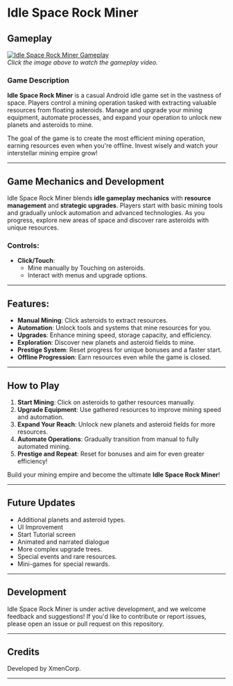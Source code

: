 # Idle Space Rock Miner

## Gameplay

[![Idle Space Rock Miner Gameplay](https://img.youtube.com/vi//0.jpg)](https://www.youtube.com/embed/)
<br> *Click the image above to watch the gameplay video.*

### Game Description
**Idle Space Rock Miner** is a casual Android idle game set in the vastness of space. Players control a mining operation tasked with extracting valuable resources from floating asteroids. Manage and upgrade your mining equipment, automate processes, and expand your operation to unlock new planets and asteroids to mine.

The goal of the game is to create the most efficient mining operation, earning resources even when you're offline. Invest wisely and watch your interstellar mining empire grow!

---

## Game Mechanics and Development

Idle Space Rock Miner blends **idle gameplay mechanics** with **resource management** and **strategic upgrades**. Players start with basic mining tools and gradually unlock automation and advanced technologies. As you progress, explore new areas of space and discover rare asteroids with unique resources.

### Controls:
- **Click/Touch**: 
  - Mine manually by Touching on asteroids.
  - Interact with menus and upgrade options.

---

## Features:
- **Manual Mining**: Click asteroids to extract resources.
- **Automation**: Unlock tools and systems that mine resources for you.
- **Upgrades**: Enhance mining speed, storage capacity, and efficiency.
- **Exploration**: Discover new planets and asteroid fields to mine.
- **Prestige System**: Reset progress for unique bonuses and a faster start.
- **Offline Progression**: Earn resources even while the game is closed.

---

## How to Play

1. **Start Mining**: Click on asteroids to gather resources manually.
2. **Upgrade Equipment**: Use gathered resources to improve mining speed and automation.
3. **Expand Your Reach**: Unlock new planets and asteroid fields for more resources.
4. **Automate Operations**: Gradually transition from manual to fully automated mining.
5. **Prestige and Repeat**: Reset for bonuses and aim for even greater efficiency!

Build your mining empire and become the ultimate **Idle Space Rock Miner**!

---

## Future Updates
- Additional planets and asteroid types.
- UI Improvement
- Start Tutorial screen
- Animated and narrated dialogue
- More complex upgrade trees.
- Special events and rare resources.
- Mini-games for special rewards.

---

## Development
Idle Space Rock Miner is under active development, and we welcome feedback and suggestions! If you'd like to contribute or report issues, please open an issue or pull request on this repository.

---

## Credits
Developed by XmenCorp.

---
